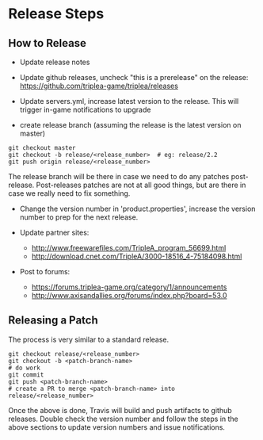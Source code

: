 # Release Steps

## How to Release

- Update release notes
- Update github releases, uncheck "this is a prerelease" on the release:
  <https://github.com/triplea-game/triplea/releases>
- Update servers.yml, increase latest version to the release. This will
trigger in-game notifications to upgrade

- create release branch (assuming the release is the latest version on master)
```
git checkout master
git checkout -b release/<release_number>  # eg: release/2.2
git push origin release/<release_number>
```

The release branch will be there in case we need to do any patches post-release.
Post-releases patches are not at all good things, but are there in case we
really need to fix something.

- Change the version number in 'product.properties', increase the version number
to prep for the next release.

- Update partner sites:  
  - http://www.freewarefiles.com/TripleA_program_56699.html  
  - http://download.cnet.com/TripleA/3000-18516_4-75184098.html  

- Post to forums:
  - https://forums.triplea-game.org/category/1/announcements
  - http://www.axisandallies.org/forums/index.php?board=53.0

## Releasing a Patch

The process is very similar to a standard release.

```
git checkout release/<release_number>
git checkout -b <patch-branch-name>
# do work
git commit
git push <patch-branch-name>
# create a PR to merge <patch-branch-name> into release/<release_number>
```

Once the above is done, Travis will build and push artifacts to github releases.
Double check the version number and follow the steps in the above sections to update
version numbers and issue notifications.


